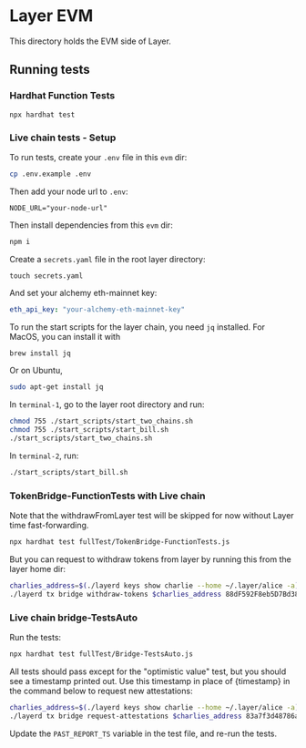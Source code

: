 # Layer EVM
This directory holds the EVM side of Layer.

## Running tests

### Hardhat Function Tests

```
npx hardhat test
```

### Live chain tests - Setup

To run tests, create your `.env` file in this `evm` dir:
```bash
cp .env.example .env
```

Then add your node url to `.env`:
```
NODE_URL="your-node-url"
```

Then install dependencies from this `evm` dir:
```bash
npm i
```

Create a `secrets.yaml` file in the root layer directory:
```
touch secrets.yaml
```
And set your alchemy eth-mainnet key:
```yaml
eth_api_key: "your-alchemy-eth-mainnet-key"
```

To run the start scripts for the layer chain, you need `jq` installed. For MacOS, you can install it with 
```bash
brew install jq
```
Or on Ubuntu, 
```bash
sudo apt-get install jq
```

In `terminal-1`, go to the layer root directory and run:
```bash
chmod 755 ./start_scripts/start_two_chains.sh
chmod 755 ./start_scripts/start_bill.sh
./start_scripts/start_two_chains.sh
```

In `terminal-2`, run:
```bash
./start_scripts/start_bill.sh
```


### TokenBridge-FunctionTests with Live chain

Note that the withdrawFromLayer test will be skipped for now without Layer time fast-forwarding. 

```bash
npx hardhat test fullTest/TokenBridge-FunctionTests.js
```

But you can request to withdraw tokens from layer by running this from the layer home dir:

```bash
charlies_address=$(./layerd keys show charlie --home ~/.layer/alice -a)
./layerd tx bridge withdraw-tokens $charlies_address 88dF592F8eb5D7Bd38bFeF7dEb0fBc02cf3778a0 100loya --from $charlies_address --chain-id layer --home ~/.layer/alice --keyring-backend test --keyring-dir ~/.layer/alice
```

### Live chain bridge-TestsAuto

Run the tests:
```bash
npx hardhat test fullTest/Bridge-TestsAuto.js
```
All tests should pass except for the "optimistic value" test, but you should see a timestamp printed out. Use this timestamp in place of {timestamp} in the command below to request new attestations:
```bash
charlies_address=$(./layerd keys show charlie --home ~/.layer/alice -a)
./layerd tx bridge request-attestations $charlies_address 83a7f3d48786ac2667503a61e8c415438ed2922eb86a2906e4ee66d9a2ce4992 {timestamp} --from $charlies_address --chain-id layer --home ~/.layer/alice --keyring-backend test --keyring-dir ~/.layer/alice
```

Update the `PAST_REPORT_TS` variable in the test file, and re-run the tests. 

